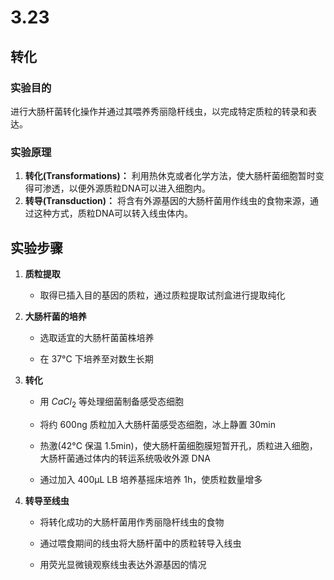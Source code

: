 # 3.23

## 转化

### 实验目的
进行大肠杆菌转化操作并通过其喂养秀丽隐杆线虫，以完成特定质粒的转录和表达。

### 实验原理
1. **转化(Transformations)：** 利用热休克或者化学方法，使大肠杆菌细胞暂时变得可渗透，以便外源质粒DNA可以进入细胞内。
2. **转导(Transduction)：** 将含有外源基因的大肠杆菌用作线虫的食物来源，通过这种方式，质粒DNA可以转入线虫体内。

## 实验步骤

1. **质粒提取**

    - 取得已插入目的基因的质粒，通过质粒提取试剂盒进行提取纯化

2. **大肠杆菌的培养**

    - 选取适宜的大肠杆菌菌株培养

    - 在 37°C 下培养至对数生长期

3. **转化**

    - 用 ${CaCl}_2$ 等处理细菌制备感受态细胞

    - 将约 600ng 质粒加入大肠杆菌感受态细胞，冰上静置 30min

    - 热激(42°C 保温 1.5min)，使大肠杆菌细胞膜短暂开孔，质粒进入细胞，大肠杆菌通过体内的转运系统吸收外源 DNA

    - 通过加入 400μL LB 培养基摇床培养 1h，使质粒数量增多

4. **转导至线虫**

    - 将转化成功的大肠杆菌用作秀丽隐杆线虫的食物

    - 通过喂食期间的线虫将大肠杆菌中的质粒转导入线虫

    - 用荧光显微镜观察线虫表达外源基因的情况
